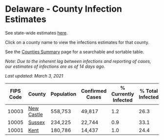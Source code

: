 # Delaware - County Infection Estimates

See state-wide estimates [here](/infections/us-de).

Click on a county name to view the infections estimates for that county.

See the [Counties Summary](/infections/summary-counties) page for a searchable and sortable table.

*Note: Due to the inherent lag between infections and reporting of cases, our estimates of infections are as of 14 days ago.*

*Last updated: March 3, 2021*

|   FIPS Code |                   County |   Population |   Confirmed Cases |   % Currently Infected |   % Total Infected |
|-------------|--------------------------|--------------|-------------------|------------------------|--------------------|
|       10003 | [New Castle](new-castle) |      558,753 |            49,817 |                    1.2 |               26.3 |
|       10005 |         [Sussex](sussex) |      234,225 |            22,744 |                    0.9 |               33.1 |
|       10001 |             [Kent](kent) |      180,786 |            14,437 |                    1.0 |               24.4 |
